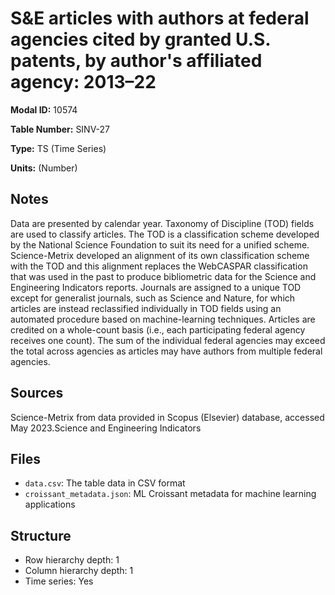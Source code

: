 # S&E articles with authors at federal agencies cited by granted U.S. patents, by author's affiliated agency: 2013–22

**Modal ID:** 10574

**Table Number:** SINV-27

**Type:** TS (Time Series)

**Units:** (Number)

## Notes

Data are presented by calendar year. Taxonomy of Discipline (TOD) fields are used to classify articles. The TOD is a classification scheme developed by the National Science Foundation to suit its need for a unified scheme. Science-Metrix developed an alignment of its own classification scheme with the TOD and this alignment replaces the WebCASPAR classification that was used in the past to produce bibliometric data for the Science and Engineering Indicators reports. Journals are assigned to a unique TOD except for generalist journals, such as Science and Nature, for which articles are instead reclassified individually in TOD fields using an automated procedure based on machine-learning techniques. Articles are credited on a whole-count basis (i.e., each participating federal agency receives one count). The sum of the individual federal agencies may exceed the total across agencies as articles may have authors from multiple federal agencies.

## Sources

Science-Metrix from data provided in Scopus (Elsevier) database, accessed May 2023.Science and Engineering Indicators

## Files

- `data.csv`: The table data in CSV format
- `croissant_metadata.json`: ML Croissant metadata for machine learning applications

## Structure

- Row hierarchy depth: 1
- Column hierarchy depth: 1
- Time series: Yes
